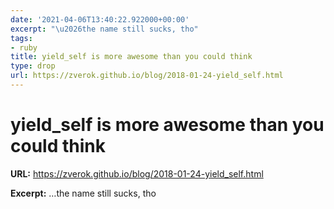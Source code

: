 ```yaml
---
date: '2021-04-06T13:40:22.922000+00:00'
excerpt: "\u2026the name still sucks, tho"
tags:
- ruby
title: yield_self is more awesome than you could think
type: drop
url: https://zverok.github.io/blog/2018-01-24-yield_self.html
---
```


# yield_self is more awesome than you could think

**URL:** https://zverok.github.io/blog/2018-01-24-yield_self.html

**Excerpt:** …the name still sucks, tho
